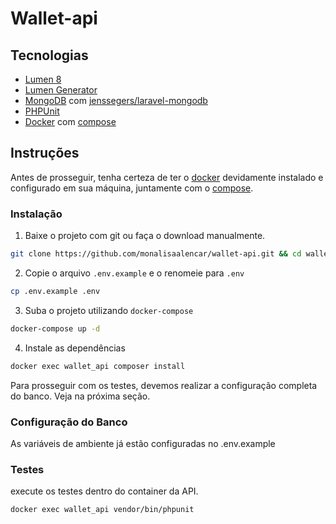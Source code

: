 # Wallet-api



## Tecnologias

- [Lumen 8](https://lumen.laravel.com/docs/8.x)
- [Lumen Generator](https://github.com/flipboxstudio/lumen-generator)
- [MongoDB](https://www.mongodb.com/) com [jenssegers/laravel-mongodb](https://github.com/jenssegers/laravel-mongodb)
- [PHPUnit](https://phpunit.de)
- [Docker](https://www.docker.com/) com [compose](https://docs.docker.com/compose/)

## Instruções

Antes de prosseguir, tenha certeza de ter o [docker](https://docs.docker.com/) devidamente instalado
e configurado em sua máquina, juntamente com o [compose](https://docs.docker.com/compose).

### Instalação

1. Baixe o projeto com git ou faça o download manualmente.

```bash
git clone https://github.com/monalisaalencar/wallet-api.git && cd wallet-api
```

2. Copie o arquivo `.env.example` e o renomeie para `.env`

```bash
cp .env.example .env
```

3. Suba o projeto utilizando `docker-compose`

```bash
docker-compose up -d
```

4. Instale as dependências

```bash
docker exec wallet_api composer install
```

Para prosseguir com os testes, devemos realizar a configuração completa do banco. Veja na próxima seção.

### Configuração do Banco

As variáveis de ambiente já estão configuradas no .env.example

### Testes

execute os testes dentro do container da API.

```
docker exec wallet_api vendor/bin/phpunit
```
